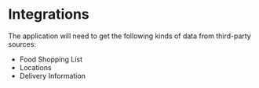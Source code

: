 # Integrations

The application will need to get the following kinds of
data from third-party sources:

* Food Shopping List
* Locations
* Delivery Information